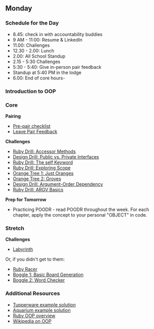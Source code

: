 ## Monday

### Schedule for the Day

- 8.45: check in with accountability buddies
- 9 AM - 11:00: Resume & LinkedIn
- 11.00: Challenges
- 12.30 - 2.00: Lunch
- 2.00: All School Standup
- 2.15 - 5:30 Challenges
- 5:30 - 5:40: Give in-person pair feedback
- Standup at 5:40 PM in the lodge
- 6.00: End of core hours- 

### Introduction to OOP

### Core

**Pairing**
- [Pre-pair checklist](../resources/pair-checkin-tips.md)
- [Leave Pair Feedback](../feedback.md)

**Challenges**

- [Ruby Drill: Accessor Methods](../../../../ruby-drill-accessor-methods-challenge)
- [Design Drill: Public vs. Private Interfaces](../../../../design-drill-public-vs-private-interfaces-challenge)
- [Ruby Drill: The self Keyword](../../../../ruby-drill-the-self-keyword-challenge)
- [Ruby Drill: Exploring Scope](../../../../ruby-drill-exploring-scope-challenge)
- [Orange Tree 1: Just Oranges](../../../../orange-tree-1-just-oranges-challenge)
- [Orange Tree 2: Groves](../../../../orange-tree-2-groves-challenge)
- [Design Drill: Argument-Order Dependency](../../../../design-drill-argument-order-dependency-challenge)
- [Ruby Drill: ARGV Basics](../../../../ruby-drill-argv-basics-challenge)

**Prep for Tomorrow**
- Practicing POODR - read POODR throughout the week. For each chapter, apply the concept to your personal "OBJECT" in code.

### Stretch

**Challenges**
- [Labyrinth](../../../../labyrinth-challenge)

Or, if you didn't get to them:
- [Ruby Racer](../../../../ruby-racer-1-outrageous-fortune-challenge)
- [Boggle 1: Basic Board Generation](../../../../boggle-1-basic-board-generation-challenge)
- [Boggle 2: Word Checker](../../../../boggle-2-word-checker-challenge)


### Additional Resources
- [Tupperware example solution](../resources/oop_tupperware_example.rb)
- [Aquarium example solution](../resources/oop_aquarium_example.rb)
- [Ruby OOP overview](http://zetcode.com/lang/rubytutorial/oop/)
- [Wikipedia on OOP](https://en.wikipedia.org/wiki/Object-oriented_programming)
